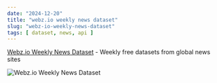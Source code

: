 ```yaml
---
date: "2024-12-20"
title: "webz.io weekly news dataset"
slug: "webz-io-weekly-news-dataset"
tags: [ dataset, news, api ]
---
```




[Webz.io Weekly News Dataset][1] - Weekly free datasets from global news sites

![Webz.io Weekly News Dataset][2]



   [1]: https://github.com/Webhose/free-news-datasets
   [2]: /saves/2024/12/images/webz-io-news-dataset.png
